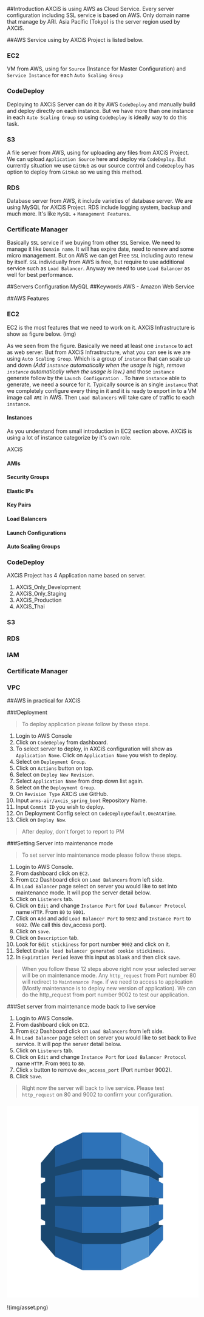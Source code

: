 ##Introduction
AXCiS is using AWS as Cloud Service. Every server configuration including SSL service is based on AWS. Only domain name that manage by ARI. Asia Pacific (Tokyo) is the server region used by AXCiS.

##AWS Service using by AXCiS Project is listed below.
### EC2
VM from AWS, using for `Source` (Instance for Master Configuration) and `Service Instance` for each `Auto Scaling Group`

### CodeDeploy
Deploying to AXCiS Server can do it by AWS `CodeDeploy` and manually build and deploy directly on each instance. But we have more than one instance in each `Auto Scaling Group` so using `CodeDeploy` is ideally way to do this task.  

### S3
A file server from AWS, using for uploading any files from AXCiS Project. We can upload `Application Source` here and deploy via `CodeDeploy`. But currently situation we use `GitHub` as our source control and `CodeDeploy` has option to deploy from `GitHub` so we using this method.

### RDS
Database server from AWS, it include varieties of database server. We are using MySQL for AXCiS Project. RDS include logging system, backup and much more. It's like `MySQL` + `Management Features`. 

### Certificate Manager
Basically `SSL` service if we buying from other `SSL` Service. We need to manage it like `Domain name`. It will has expire date, need to renew and some micro management. But on AWS we can get Free `SSL` including auto renew by itself. `SSL` individually from AWS is free, but require to use additional service such as `Load Balancer`. Anyway we need to use `Load Balancer` as well for best performance.

##Servers Configuration
MySQL
##Keywords
AWS - Amazon Web Service

##AWS Features

### EC2
EC2 is the most features that we need to work on it. AXCiS Infrastructure is show as figure below.
(img)

As we seen from the figure. Basically we need at least one `instance` to act as web server. But from AXCiS Infrastructure, what you can see is we are using `Auto Scaling Group`. Which is a group of `instance` that can scale up and down _(Add `instance` automatically when the usage is high, remove `instance` automatically when the usage is low.)_ and those `instance` generate follow by the `Launch Configuration `. To have `instance` able to generate, we need a source for it. Typically source is an single `instance` that we completely configure every thing in it and it is ready to export in to a VM image call `AMI` in AWS. Then `Load Balancers` will take care of traffic to each `instance`.

#### Instances
As you understand from small introduction in EC2 section above. AXCiS is using a lot of instance categorize by it's own role.

AXCiS
#### AMIs
#### Security Groups
#### Elastic IPs
#### Key Pairs
#### Load Balancers
#### Launch Configurations
#### Auto Scaling Groups

### CodeDeploy
AXCiS Project has 4 Application name based on server.

1. AXCiS_Only_Development
2. AXCiS_Only_Staging
3. AXCiS_Production
4. AXCiS_Thai

### S3
### RDS
### IAM
### Certificate Manager
### VPC

##AWS in practical for AXCiS

###Deployment

> To deploy application please follow by these steps.

1. Login to AWS Console
2. Click on `CodeDeploy` from dashboard.
3. To select server to deploy, in AXCiS configuration will show as `Application Name`. Click on `Application Name` you wish to deploy.
4. Select on `Deployment Group`.
5. Click on `Actions` button on top.
6. Select on `Deploy New Revision`.
7. Select `Application Name` from drop down list again.
8. Select on the `Deployment Group`.
9. On `Revision Type` AXCiS use GitHub.
10. Input `arms-air/axcis_spring_boot` Repository Name.
11. Input `Commit ID` you wish to deploy.
12. On Deployment Config select on `CodeDeployDefault.OneAtATime`.
13. Click on `Deploy Now`.

>After deploy, don't forget to report to PM

###Setting Server into maintenance mode
> To set server into maintenance mode please follow these steps.

1. Login to AWS Console.
2. From dashboard click on `EC2`.
3. From `EC2` Dashboard click on `Load Balancers` from left side.
4. In `Load Balancer` page select on server you would like to set into maintenance mode. It will pop the server detail below.
5. Click on `Listeners` tab.
6. Click on `Edit` and change `Instance Port` for `Load Balancer Protocol` name `HTTP`. From `80` to `9001`.
7. Click on `Add` and add `Load Balancer Port` to `9002` and `Instance Port` to `9002`. (We call this dev_access port).
8. Click on `save`.
9. Click on `Description` tab.
10. Look for `Edit stickiness` for port number `9002` and click on it.
11. Select `Enable load balancer generated cookie stickiness`.
12. In `Expiration Period` leave this input as `blank` and then click `save`.

> When you follow these 12 steps above right now your selected server will be on maintenance mode.
> Any `http_request` from Port number 80 will redirect to `Maintenance Page`.
> if we need to access to application (Mostly maintenance is to deploy new version of application). We can do the http_request from port number 9002 to test our application.

###Set server from maintenance mode back to live service

1. Login to AWS Console.
2. From dashboard click on `EC2`.
3. From `EC2` Dashboard click on `Load Balancers` from left side.
4. In `Load Balancer` page select on server you would like to set back to live service. It will pop the server detail below.
5. Click on `Listeners` tab.
6. Click on `Edit` and change `Instance Port` for `Load Balancer Protocol` name `HTTP`. From `9001` to `80`.
7. Click `x` button to remove `dev_access_port` (Port number 9002).
8. Click `Save`.

> Right now the server will back to live service. Please test `http_request` on 80 and 9002 to confirm your configuration.

###
<img src="img/asset.png"/>

!(img/asset.png)


